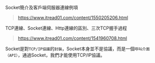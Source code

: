 Socket簡介及客戶端伺服器連線例項
>https://www.itread01.com/content/1550205206.html

TCP連線、Socket連線、Http連線的區別、三次TCP握手過程
>https://www.itread01.com/content/1541960708.html


Socket是對`TCP/IP協議`的`封裝`，Socket本身並不是協議，而是一個`呼叫介面（API）`，通過Socket，我們才能使用TCP/IP協議。